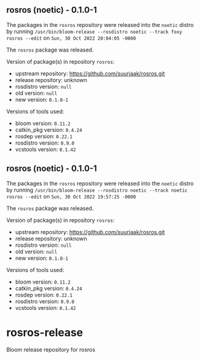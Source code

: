 ## rosros (noetic) - 0.1.0-1

The packages in the `rosros` repository were released into the `noetic` distro by running `/usr/bin/bloom-release --rosdistro noetic --track foxy rosros --edit` on `Sun, 30 Oct 2022 20:04:05 -0000`

The `rosros` package was released.

Version of package(s) in repository `rosros`:

- upstream repository: https://github.com/suurjaak/rosros.git
- release repository: unknown
- rosdistro version: `null`
- old version: `null`
- new version: `0.1.0-1`

Versions of tools used:

- bloom version: `0.11.2`
- catkin_pkg version: `0.4.24`
- rosdep version: `0.22.1`
- rosdistro version: `0.9.0`
- vcstools version: `0.1.42`


## rosros (noetic) - 0.1.0-1

The packages in the `rosros` repository were released into the `noetic` distro by running `/usr/bin/bloom-release --rosdistro noetic --track noetic rosros --edit` on `Sun, 30 Oct 2022 19:57:25 -0000`

The `rosros` package was released.

Version of package(s) in repository `rosros`:

- upstream repository: https://github.com/suurjaak/rosros.git
- release repository: unknown
- rosdistro version: `null`
- old version: `null`
- new version: `0.1.0-1`

Versions of tools used:

- bloom version: `0.11.2`
- catkin_pkg version: `0.4.24`
- rosdep version: `0.22.1`
- rosdistro version: `0.9.0`
- vcstools version: `0.1.42`


# rosros-release
Bloom release repository for rosros
